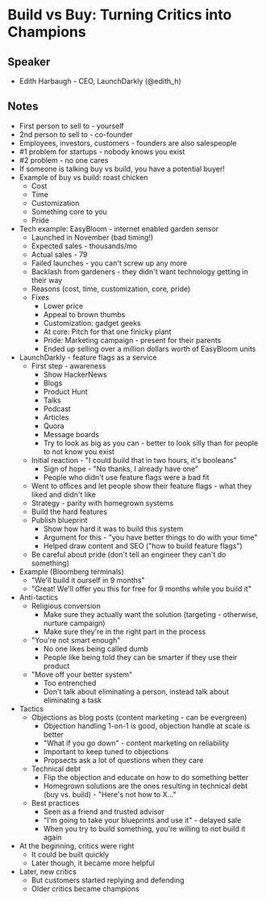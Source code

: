 # Build vs Buy: Turning Critics into Champions

## Speaker

* Edith Harbaugh - CEO, LaunchDarkly (@edith_h)

## Notes

* First person to sell to - yourself
* 2nd person to sell to - co-founder
* Employees, investors, customers - founders are also salespeople
* #1 problem for startups - nobody knows you exist
* #2 problem - no one cares
* If someone is talking buy vs build, you have a potential buyer!
* Example of buy vs build: roast chicken
  * Cost
  * Time
  * Customization
  * Something core to you
  * Pride
* Tech example: EasyBloom - internet enabled garden sensor
    * Launched in November (bad timing!)
    * Expected sales - thousands/mo
    * Actual sales - 79
    * Failed launches - you can't screw up any more
    * Backlash from gardeners - they didn't want technology getting in their way
    * Reasons (cost, time, customization, core, pride)
    * Fixes
      * Lower price
      * Appeal to brown thumbs
      * Customization: gadget geeks
      * At core: Pitch for that one finicky plant
      * Pride: Marketing campaign - present for their parents
      * Ended up selling over a million dollars worth of EasyBloom units
* LaunchDarkly - feature flags as a service
  * First step - awareness
    * Show HackerNews
    * Blogs
    * Product Hunt
    * Talks
    * Podcast
    * Articles
    * Quora
    * Message boards
    * Try to look as big as you can - better to look silly than for people to not know you exist
  * Initial reaction - "I could build that in two hours, it's booleans"
    * Sign of hope - "No thanks, I already have one"
    * People who didn't use feature flags were a bad fit
  * Went to offices and let people show their feature flags - what they liked and didn't like
  * Strategy - parity with homegrown systems
  * Build the hard features
  * Publish blueprint
    * Show how hard it was to build this system
    * Argument for this - "you have better things to do with your time"
    * Helped draw content and SEO ("how to build feature flags")
  * Be careful about pride (don't tell an engineer they can't do something)
* Example (Bloomberg terminals)
  * "We'll build it ourself in 9 months"
  * "Great! We'll offer you this for free for 9 months while you build it"
* Anti-tactics
    * Religious conversion
      * Make sure they actually want the solution (targeting - otherwise, nurture campaign)
      * Make sure they're in the right part in the process
    * "You're not smart enough"
      * No one likes being called dumb
      * People like being told they can be smarter if they use their product
    * "Move off your better system"
      * Too entrenched
      * Don't talk about eliminating a person, instead talk about eliminating a task
* Tactics
  * Objections as blog posts (content marketing - can be evergreen)
    * Objection handling 1-on-1 is good, objection handle at scale is better
    * "What if you go down" - content marketing on reliability
    * Important to keep tuned to objections
    * Propsects ask a lot of questions when they care
  * Technical debt
    * Flip the objection and educate on how to do something better
    * Homegrown solutions are the ones resulting in technical debt (buy vs. build) - "Here's not how to X..."
  * Best practices
    * Seen as a friend and trusted advisor
    * "I'm going to take your blueprints and use it" - delayed sale
    * When you try to build something, you're willing to not build it again
* At the beginning, critics were right
  * It could be built quickly
  * Later though, it became more helpful
* Later, new critics
  * But customers started replying and defending
  * Older critics became champions
